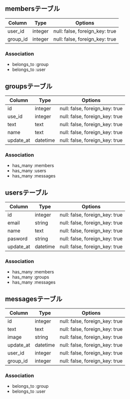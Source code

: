 ## membersテーブル

|Column|Type|Options|
|------|----|-------|
|user_id|integer|null: false, foreign_key: true|
|group_id|integer|null: false, foreign_key: true|

### Association
- belongs_to :group
- belongs_to :user


## groupsテーブル

|Column|Type|Options|
|------|----|-------|
|id|integer|null: false, foreign_key: true|
|use_id|integer|null: false, foreign_key: true|
|text|text|null: false, foreign_key: true|
|name|text|null: false, foreign_key: true|
|update_at|datetime|null: false, foreign_key: true|

### Association
- has_many :members
- has_many :users
- has_many :messages

## usersテーブル
|Column|Type|Options|
|------|----|-------|
|id|integer|null: false, foreign_key: true|
|email|string|null: false, foreign_key: true|
|name|text|null: false, foreign_key: true|
|pasword|string|null: false, foreign_key: true|
|update_at|datetime|null: false, foreign_key: true|

### Association
- has_many :members
- has_many :groups
- has_many :messages

## messagesテーブル
|Column|Type|Options|
|------|----|-------|
|id|integer|null: false, foreign_key: true|
|text|text|null: false, foreign_key: true|
|image|string|null: false, foreign_key: true|
|update_at|datetime|null: false, foreign_key: true|
|user_id|integer|null: false, foreign_key: true|
|group_id|integer|null: false, foreign_key: true|

### Association
- belongs_to :group
- belongs_to :user
